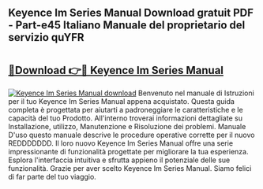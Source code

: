 ## Keyence Im Series Manual Download gratuit PDF - Part-e45 Italiano Manuale del proprietario del servizio quYFR

# <h2><a href="http://dfggcs.blite.top/?on=Keyence+Im+Series+Manual">🔗Download 👉🔴 Keyence Im Series Manual</a></h2>

[![Keyence Im Series Manual download](https://i.imgur.com/lujVjoI.png)](http://dfggcs.blite.top/?on=Keyence+Im+Series+Manual)
Benvenuto nel manuale di Istruzioni per il tuo Keyence Im Series Manual appena acquistato. Questa guida completa è progettata per aiutarti a padroneggiare le caratteristiche e le capacità del tuo Prodotto. All'interno troverai informazioni dettagliate su Installazione, utilizzo, Manutenzione e Risoluzione dei problemi. Manuale D'uso questo manuale descrive le procedure operative corrette per il nuovo REDDDDDDD. Il loro nuovo Keyence Im Series Manual offre una serie impressionante di funzionalità progettate per migliorare la tua esperienza. Esplora l'interfaccia intuitiva e sfrutta appieno il potenziale delle sue funzionalità. Grazie per aver scelto Keyence Im Series Manual. Siamo felici di far parte del tuo viaggio.
